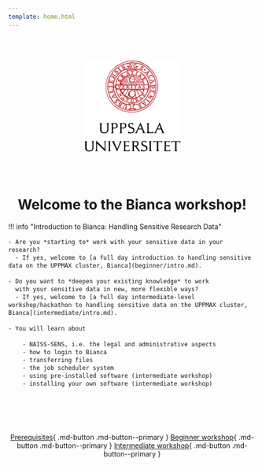 ```yaml
---
template: home.html
---
```


<center>

<br/><br/>

<img src="assets/UU_logo_color.svg" alt="drawing" width="200"/>

<br/><br/>


# Welcome to the Bianca workshop!

</center>

!!! info "Introduction to Bianca: Handling Sensitive Research Data"

    - Are you *starting to* work with your sensitive data in your research?
      - If yes, welcome to [a full day introduction to handling sensitive data on the UPPMAX cluster, Bianca](beginner/intro.md).

    - Do you want to *deepen your existing knowledge* to work
      with your sensitive data in new, more flexible ways?
      - If yes, welcome to [a full day intermediate-level workshop/hackathon to handling sensitive data on the UPPMAX cluster, Bianca](intermediate/intro.md).

    - You will learn about

        - NAISS-SENS, i.e. the legal and administrative aspects
        - how to login to Bianca
        - transferring files
        - the job scheduler system
        - using pre-installed software (intermediate workshop)
        - installing your own software (intermediate workshop)

<center>
<br>

<br/><br/>

[Prerequisites](prereqs.md){ .md-button .md-button--primary }
[Beginner workshop](beginner/intro.md){ .md-button .md-button--primary }
[Intermediate workshop](intermediate/intro.md){ .md-button .md-button--primary }

<br/><br/>

</center>
